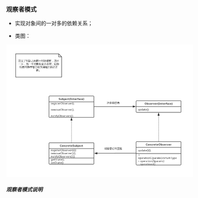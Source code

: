 ### 观察者模式

- 实现对象间的一对多的依赖关系；

- 类图：

![观察者模式](https://github.com/SJP-github/PictureRepository/blob/master/com.designpattern/%E8%A7%82%E5%AF%9F%E8%80%85%E6%A8%A1%E5%BC%8F.jpg?raw=true)

##### 观察者模式说明
